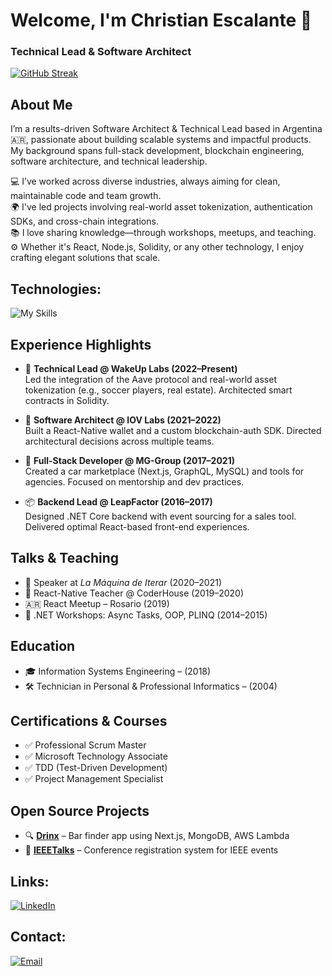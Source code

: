 # Welcome, I'm Christian Escalante 👋

### Technical Lead & Software Architect
[![GitHub Streak](https://streak-stats.demolab.com?user=chescalante&theme=dark&hide_border=true&short_numbers=true&mode=weekly&background=000000)](https://git.io/streak-stats)

## About Me

I’m a results-driven Software Architect & Technical Lead based in Argentina 🇦🇷, passionate about building scalable systems and impactful products. My background spans full-stack development, blockchain engineering, software architecture, and technical leadership.

💻 I’ve worked across diverse industries, always aiming for clean, maintainable code and team growth.  
🌍 I've led projects involving real-world asset tokenization, authentication SDKs, and cross-chain integrations.  
📚 I love sharing knowledge—through workshops, meetups, and teaching.  
⚙️ Whether it's React, Node.js, Solidity, or any other technology, I enjoy crafting elegant solutions that scale.

## Technologies:

![My Skills](https://go-skill-icons.vercel.app/api/icons?i=javascript,typescript,solidity,react,reactnative,nextjs,expo,html,css,redux,eslint,nodejs,express,nest,hono,ethereum,aave,hardhat,drizzle,mysql,postgres,mongodb,dynamodb,libsql,prisma,lambda,docker,linux,git,github,vscode,npm,storybook,rabbitmq,reactquery,zustand&titles=true)

## Experience Highlights

- 🧠 **Technical Lead @ WakeUp Labs (2022–Present)**  
  Led the integration of the Aave protocol and real-world asset tokenization (e.g., soccer players, real estate). Architected smart contracts in Solidity.

- 🔐 **Software Architect @ IOV Labs (2021–2022)**  
  Built a React-Native wallet and a custom blockchain-auth SDK. Directed architectural decisions across multiple teams.

- 🚗 **Full-Stack Developer @ MG-Group (2017–2021)**  
  Created a car marketplace (Next.js, GraphQL, MySQL) and tools for agencies. Focused on mentorship and dev practices.

- 📦 **Backend Lead @ LeapFactor (2016–2017)**  
  Designed .NET Core backend with event sourcing for a sales tool. Delivered optimal React-based front-end experiences.

## Talks & Teaching

- 🎤 Speaker at *La Máquina de Iterar* (2020–2021)  
- 📱 React-Native Teacher @ CoderHouse (2019–2020)  
- 🇦🇷 React Meetup – Rosario (2019)  
- 🧪 .NET Workshops: Async Tasks, OOP, PLINQ (2014–2015)

## Education

- 🎓 Information Systems Engineering – (2018)  
- 🛠️ Technician in Personal & Professional Informatics – (2004)

## Certifications & Courses

- ✅ Professional Scrum Master  
- ✅ Microsoft Technology Associate  
- ✅ TDD (Test-Driven Development)  
- ✅ Project Management Specialist  

## Open Source Projects

- 🔍 [**Drinx**](https://github.com/maquina-iterar/barapp-next) – Bar finder app using Next.js, MongoDB, AWS Lambda  
- 🎫 [**IEEETalks**](https://github.com/maquina-iterar/barapp-next) – Conference registration system for IEEE events

## Links:

[![LinkedIn](https://img.shields.io/badge/LinkedIn-@ChristianEscalante-487FCF?style=for-the-badge&logo=LinkedIn&logoColor=white&labelColor=101010)](https://ar.linkedin.com/in/christian-escalante)  

## Contact:

[![Email](https://img.shields.io/badge/chescalante.ar@gmail.com-email-D14836?style=for-the-badge&logo=gmail&logoColor=white&labelColor=101010)](mailto:chescalante.ar@gmail.com)
